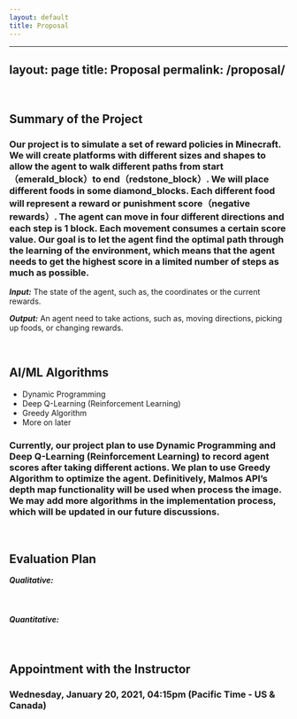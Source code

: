 ```yaml
---
layout: default
title: Proposal
---
```

---
layout: page
title: Proposal
permalink: /proposal/
---



<br />

## Summary of the Project


### Our project is to simulate a set of reward policies in Minecraft. We will create platforms with different sizes and shapes to allow the agent to walk different paths from start （emerald_block）to end（redstone_block）. We will place different foods in some diamond_blocks. Each different food will represent a reward or punishment score（negative rewards）. The agent can move in four different directions and each step is 1 block. Each movement consumes a certain score value. Our goal is to let the agent find the optimal path through the learning of the environment, which means that the agent needs to get the highest score in a limited number of steps as much as possible.

***Input:***
The state of the agent, such as, the coordinates or the current rewards. 

***Output:***
An agent need to take actions, such as, moving directions, picking up foods, or changing rewards.






<br />

## AI/ML Algorithms 
 
- Dynamic Programming
- Deep Q-Learning (Reinforcement Learning)
- Greedy Algorithm
- More on later
### Currently, our project plan to use Dynamic Programming and Deep Q-Learning (Reinforcement Learning) to record agent scores after taking different actions. We plan to use Greedy Algorithm to optimize the agent. Definitively, Malmos API’s depth map functionality will be used when process the image. We may add more algorithms in the implementation process, which will be updated in our future discussions.


<br />

## Evaluation Plan
    
    
***Qualitative:***

### 
<br />
    
***Quantitative:***

###



<br />

## Appointment with the Instructor

### Wednesday, January 20, 2021, 04:15pm (Pacific Time - US & Canada)
